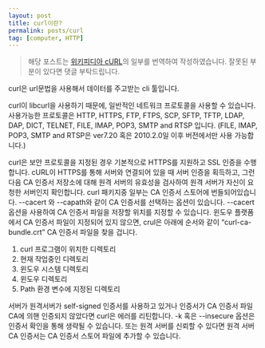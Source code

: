 ```yaml
---
layout: post
title: curl이란?
permalink: posts/curl
tag: [computer, HTTP]
---
```


> 해당 포스트는 [위키피디아 cURL](https://en.wikipedia.org/wiki/CURL)의 일부를 번역하여 작성하였습니다. 잘못된 부분이 있다면 댓글 부탁드립니다.

curl은 url문법을 사용해서 데이터를 주고받는 cli 툴입니다.

curl이 libcurl을 사용하기 때문에, 일반적인 네트워크 프로토콜을 사용할 수 있습니다. 사용가능한 프로토콜은 HTTP, HTTPS, FTP, FTPS, SCP, SFTP, TFTP, LDAP, DAP, DICT, TELNET, FILE, IMAP, POP3, SMTP and RTSP 입니다. (FILE, IMAP, POP3, SMTP and RTSP은 ver7.20 혹은 2010.2.0일 이후 버전에서만 사용 가능합니다.)

curl은 보안 프로토콜을 지정된 경우 기본적으로 HTTPS를 지원하고 SSL 인증을 수행합니다. cURL이 HTTPS를 통해 서버와 연결되어 있을 때 서버 인증을 획득하고, 그런 다음 CA 인증서 저장소에 대해 원격 서버의 유효성을 검사하여 원격 서버가 자신이 요청한 서버인지 확인합니다. curl 패키지중 일부는 CA 인증서 스토어에 번들되어있습니다. --cacert 와 --capath와 같이 CA 인증서를 선택하는 옵션이 있습니다. --cacert 옵션을 사용하여 CA 인증서 파일을 저장할 위치를 지정할 수 있습니다. 윈도우 플랫폼에서 CA 인증서 파일이 지정되어 있지 않으면, crul은 아래에 순서와 같이 “curl-ca-bundle.crt” CA 인증서 파일을 찾을 겁니다.

1. curl 프로그램이 위치한 디렉토리
2. 현재 작업중인 디렉토리
3. 윈도우 시스템 디렉토리
4. 윈도우 디렉토리
5. Path 환경 변수에 지정된 디렉토리

서버가 원격서버가 self-signed 인증서를 사용하고 있거나 인증서가 CA 인증서 파일 CA에 의핸 인증되지 않았다면 curl은 에러를 리틴합니다. -k 혹은 --insecure 옵션은 인증서 확인을 통해 생략될 수 있습니다. 또는 원격 서버를 신뢰할 수 있다면 원격 서버 CA 인증서는 CA 인증서 스토어 파일에 추가할 수 있습니다.
